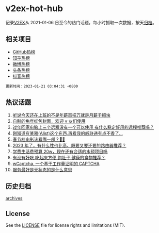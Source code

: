 # v2ex-hot-hub

 记录[V2EX](https://www.v2ex.com/)从 2021-01-06 日至今的热门话题。每小时抓取一次数据，按天[归档](archives)。
 
 ## 相关项目

- [GitHub热榜](https://github.com/snaildev/github-hot-hub)
- [知乎热榜](https://github.com/snaildev/zhihu-hot-hub)
- [微博热榜](https://github.com/snaildev/weibo-hot-hub)
- [头条热榜](https://github.com/snaildev/toutiao-hot-hub)
- [抖音热榜](https://github.com/snaildev/douyin-hot-hub)


 `更新时间：2023-01-21 03:04:31 +0800`

## 热议话题

1. [听说今天还在上班的不是年薪百把万就是月薪千把块](https://www.v2ex.com/t/909990)
1. [自制的兔年红包封面，欢迎 v 友们使用](https://www.v2ex.com/t/910007)
1. [过年回家电脑上三个远程没有一个可以使用 有什么稳定好用的远程推荐吗？](https://www.v2ex.com/t/910028)
1. [刚知道有某雅(Alist)这个东西,再看我的威联通有点不香了...](https://www.v2ex.com/t/909991)
1. [春节档电影该看哪一部？🤔️🤔️](https://www.v2ex.com/t/910035)
1. [2023 年了，有什么性价比高、既要又要还要的路由器推荐？](https://www.v2ex.com/t/909995)
1. [学费生活费预算 20w，现在还有合适的水硕项目吗](https://www.v2ex.com/t/910025)
1. [有没有好吃 吃起来方便 饱肚子 健康的食物推荐？](https://www.v2ex.com/t/910081)
1. [wCaptcha, 一个基于工作量证明的 CAPTCHA](https://www.v2ex.com/t/910042)
1. [服务最好是无状态的是什么意思](https://www.v2ex.com/t/910002)

## 历史归档

[archives](archives)

## License

See the [LICENSE](LICENSE) file for license rights and limitations (MIT).
